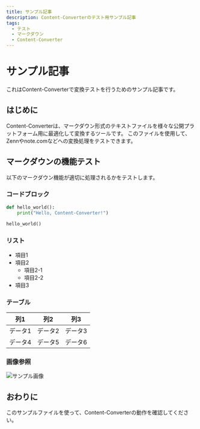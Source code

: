 ```yaml
---
title: サンプル記事
description: Content-Converterのテスト用サンプル記事
tags:
  - テスト
  - マークダウン
  - Content-Converter
---
```


# サンプル記事

これはContent-Converterで変換テストを行うためのサンプル記事です。

## はじめに

Content-Converterは、マークダウン形式のテキストファイルを様々な公開プラットフォーム用に最適化して変換するツールです。
このファイルを使用して、Zennやnote.comなどへの変換処理をテストできます。

## マークダウンの機能テスト

以下のマークダウン機能が適切に処理されるかをテストします。

### コードブロック

```python
def hello_world():
    print("Hello, Content-Converter!")
    
hello_world()
```

### リスト

- 項目1
- 項目2
  - 項目2-1
  - 項目2-2
- 項目3

### テーブル

| 列1 | 列2 | 列3 |
| --- | --- | --- |
| データ1 | データ2 | データ3 |
| データ4 | データ5 | データ6 |

### 画像参照

![サンプル画像](https://example.com/sample-image.jpg)

## おわりに

このサンプルファイルを使って、Content-Converterの動作を確認してください。